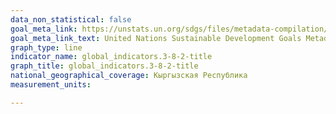 ```yaml
---
data_non_statistical: false
goal_meta_link: https://unstats.un.org/sdgs/files/metadata-compilation/Metadata-Goal-3.pdf
goal_meta_link_text: United Nations Sustainable Development Goals Metadata (PDF 4.0 MB)
graph_type: line
indicator_name: global_indicators.3-8-2-title
graph_title: global_indicators.3-8-2-title
national_geographical_coverage: Кыргызская Республика
measurement_units: 

---
```

